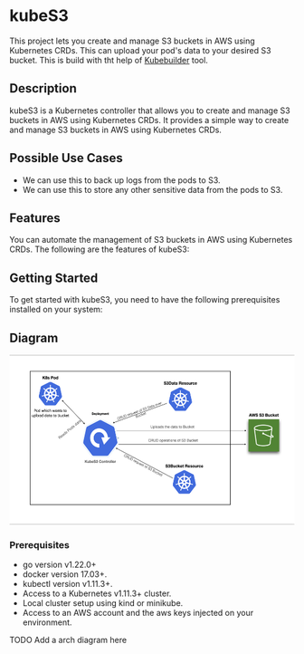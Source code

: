 # kubeS3
This project lets you create and manage S3 buckets in AWS using Kubernetes CRDs.
This can upload your pod's data to your desired S3 bucket.
This is build with tht help of [Kubebuilder](https://book.kubebuilder.io/) tool.

## Description
kubeS3 is a Kubernetes controller that allows you to create and manage S3 buckets in AWS using Kubernetes CRDs. It provides a simple way to create and manage S3 buckets in AWS using Kubernetes CRDs.

## Possible Use Cases
- We can use this to back up logs from the pods to S3.
- We can use this to store any other sensitive data from the pods to S3.

## Features
You can automate the management of S3 buckets in AWS using Kubernetes CRDs. The following are the features of kubeS3:

## Getting Started
To get started with kubeS3, you need to have the following prerequisites installed on your system:

## Diagram

<img src="docs/Images/kubeS3.png" alt="kubeS3" width="600" height="300" title="Architecture of kubeS3 Controller"/>

### Prerequisites
- go version v1.22.0+
- docker version 17.03+.
- kubectl version v1.11.3+.
- Access to a Kubernetes v1.11.3+ cluster.
- Local cluster setup using kind or minikube.
- Access to an AWS account and the aws keys injected on your environment.

TODO Add a arch diagram here